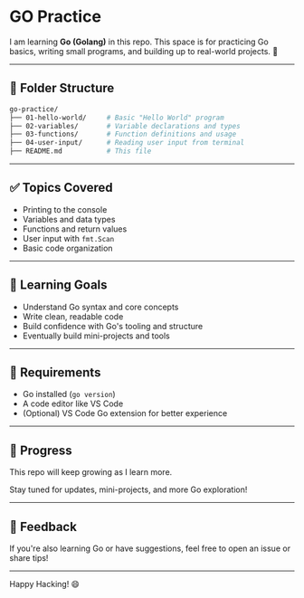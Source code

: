 # GO Practice

I am learning **Go (Golang)** in this repo.
This space is for practicing Go basics, writing small programs, and building up to real-world projects. 🚀

---

## 📁 Folder Structure

```bash
go-practice/
├── 01-hello-world/     # Basic "Hello World" program
├── 02-variables/       # Variable declarations and types
├── 03-functions/       # Function definitions and usage
├── 04-user-input/      # Reading user input from terminal
├── README.md           # This file
```

---

## ✅ Topics Covered

* Printing to the console
* Variables and data types
* Functions and return values
* User input with `fmt.Scan`
* Basic code organization

---

## 🧠 Learning Goals

* Understand Go syntax and core concepts
* Write clean, readable code
* Build confidence with Go's tooling and structure
* Eventually build mini-projects and tools

---

## 🔧 Requirements

* Go installed (`go version`)
* A code editor like VS Code
* (Optional) VS Code Go extension for better experience

---

## 📌 Progress

This repo will keep growing as I learn more.

Stay tuned for updates, mini-projects, and more Go exploration!

---

## 🙌 Feedback

If you're also learning Go or have suggestions, feel free to open an issue or share tips!

---

Happy Hacking! 😄
